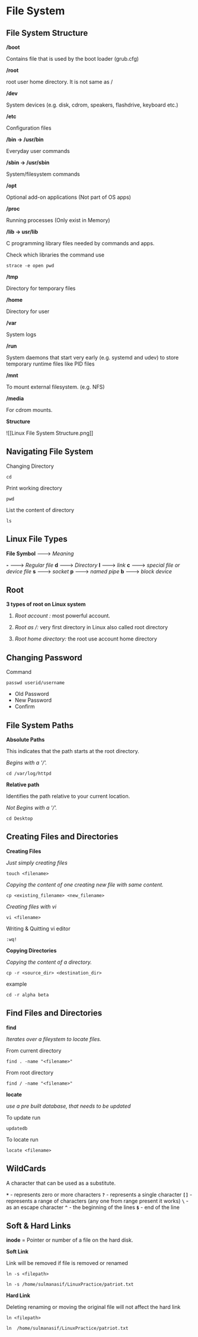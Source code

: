 
# File System

## File System Structure

**/boot**

Contains file that is used by the boot loader (grub.cfg)

**/root**

root user home directory. It is not same as /

**/dev** 

System devices (e.g. disk, cdrom, speakers, flashdrive, keyboard etc.)

**/etc** 

Configuration files

**/bin → /usr/bin** 

Everyday user commands

**/sbin → /usr/sbin** 

System/filesystem commands

**/opt** 

Optional add-on applications (Not part of OS apps)

**/proc**

Running processes (Only exist in Memory)

**/lib → usr/lib**

C programming library files needed by commands and apps.

Check which libraries the command use

```
strace -e open pwd
```

**/tmp**

Directory for temporary files

**/home**  

Directory for user

**/var**  

System logs

**/run**  

System daemons that start very early (e.g. systemd and udev) to store temporary runtime files like PID files

**/mnt**  

To mount external filesystem. (e.g. NFS)

**/media**  

For cdrom mounts.

**Structure**

![[Linux File System Structure.png]]

## Navigating File System

Changing Directory

```
cd
```

Print working directory

```
pwd
```

List the content of directory

```
ls
```

## Linux File Types

**File Symbol** ---> *Meaning* 

 **\-** ---> *Regular file*
 **d** ---> *Directory*
 **l** ---> *link*
 **c** ---> *special file or device file*
 **s** ---> *socket*
 **p** ---> *named pipe*
 **b** ---> *block* *device*

## Root 

**3 types of root on Linux system**

1. *Root account :* most powerful account.

2. *Root as /:*  very first directory in Linux also called root directory

3. *Root home directory:* the root use account home directory

## Changing Password

Command

```
passwd userid/username
```

- Old Password
- New Password
- Confirm

## File System Paths

**Absolute Paths**

This indicates that the path starts at the root directory.

*Begins with a '/'.* 

```
cd /var/log/httpd
```

**Relative path**

Identifies the path relative to your current location.

*Not Begins with a '/'.* 


```
cd Desktop
```

## Creating Files and Directories

**Creating Files**

*Just simply creating files*

```
touch <filename>
```


*Copying the content of one creating new file with same content.*

```
cp <existing_filename> <new_filename>
```

*Creating files with vi*

``` 
vi <filename>
```

Writing & Quitting vi editor

```
:wq!
```

**Copying Directories**

*Copying the content of a directory.*

```
cp -r <source_dir> <destination_dir>
```

example

```
cd -r alpha beta
```

## Find Files and Directories

**find**

*Iterates over a fileystem to locate files.*

From current directory

```
find . -name "<filename>"
```

From root directory

```
find / -name "<filename>"
```

**locate** 

*use a pre built database, that needs to be updated*
 
To update run

```
updatedb
```

To locate run

```
locate <filename>
```

## WildCards

A character that can be used as a substitute.

**`*`**  - represents zero or more characters
**`?`**  - represents a single character
**`[]`** - represents a range of characters (any one from range present it works)
**`\`**  - as an escape character
**`^`**  - the beginning of the lines
**`$`**  - end of the line

## Soft & Hard Links

**inode** = Pointer or number of a file on the hard disk.

**Soft Link**

Link will be removed if file is removed or renamed

```
ln -s <filepath>
```

```
ln -s /home/sulmanasif/LinuxPractice/patriot.txt
```

**Hard Link**

Deleting renaming or moving the original file will not affect the hard link

```
ln <filepath>
```

```
ln  /home/sulmanasif/LinuxPractice/patriot.txt
```









